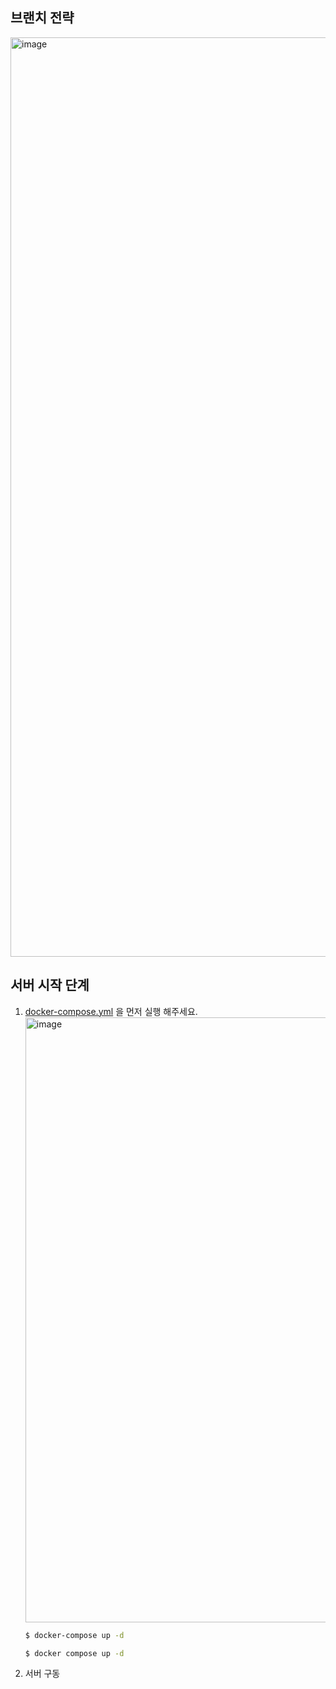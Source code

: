 ## 브랜치 전략

<img width="1471" alt="image" src="https://github.com/user-attachments/assets/b29896ba-691c-46d4-a431-b8905ad98965">

## 서버 시작 단계

1. [docker-compose.yml](docker-compose.yml) 을 먼저 실행 해주세요.
   <img width="968" alt="image" src="https://github.com/user-attachments/assets/beb9d95f-d7ae-4628-9963-56242d1c44ca">

    ```bash
    $ docker-compose up -d
    
    $ docker compose up -d
    ```

2. 서버 구동
